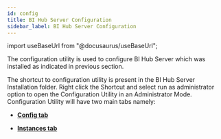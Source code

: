 ```yaml
---
id: config
title: BI Hub Server Configuration
sidebar_label: BI Hub Server Configuration
---
```


import useBaseUrl from "@docusaurus/useBaseUrl";

The configuration utility is used to configure BI Hub Server which was installed as indicated in previous section. 

The shortcut to configuration utility is present in the BI Hub Server Installation folder. Right click the Shortcut and select run as administrator option to open the Configuration Utility in an Administrator Mode. Configuration Utility will have two main tabs namely:

- **[Config tab](config-tab)**

- **[Instances tab](instances-tab)**
